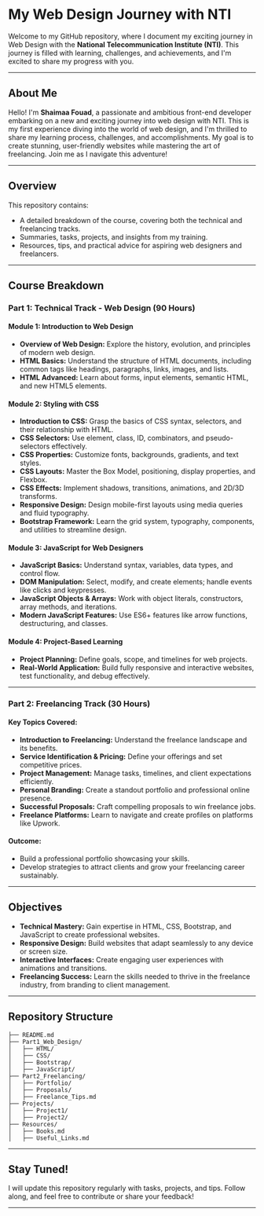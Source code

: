 # My Web Design Journey with NTI

Welcome to my GitHub repository, where I document my exciting journey in Web Design with the **National Telecommunication Institute (NTI)**. This journey is filled with learning, challenges, and achievements, and I'm excited to share my progress with you.

---

## About Me

Hello! I'm **Shaimaa Fouad**, a passionate and ambitious front-end developer embarking on a new and exciting journey into web design with NTI. This is my first experience diving into the world of web design, and I'm thrilled to share my learning process, challenges, and accomplishments. My goal is to create stunning, user-friendly websites while mastering the art of freelancing. Join me as I navigate this adventure!

---

## Overview

This repository contains:
- A detailed breakdown of the course, covering both the technical and freelancing tracks.
- Summaries, tasks, projects, and insights from my training.
- Resources, tips, and practical advice for aspiring web designers and freelancers.

---

## Course Breakdown

### **Part 1: Technical Track - Web Design (90 Hours)**

#### **Module 1: Introduction to Web Design**
- **Overview of Web Design:** Explore the history, evolution, and principles of modern web design.
- **HTML Basics:** Understand the structure of HTML documents, including common tags like headings, paragraphs, links, images, and lists.
- **HTML Advanced:** Learn about forms, input elements, semantic HTML, and new HTML5 elements.

#### **Module 2: Styling with CSS**
- **Introduction to CSS:** Grasp the basics of CSS syntax, selectors, and their relationship with HTML.
- **CSS Selectors:** Use element, class, ID, combinators, and pseudo-selectors effectively.
- **CSS Properties:** Customize fonts, backgrounds, gradients, and text styles.
- **CSS Layouts:** Master the Box Model, positioning, display properties, and Flexbox.
- **CSS Effects:** Implement shadows, transitions, animations, and 2D/3D transforms.
- **Responsive Design:** Design mobile-first layouts using media queries and fluid typography.
- **Bootstrap Framework:** Learn the grid system, typography, components, and utilities to streamline design.

#### **Module 3: JavaScript for Web Designers**
- **JavaScript Basics:** Understand syntax, variables, data types, and control flow.
- **DOM Manipulation:** Select, modify, and create elements; handle events like clicks and keypresses.
- **JavaScript Objects & Arrays:** Work with object literals, constructors, array methods, and iterations.
- **Modern JavaScript Features:** Use ES6+ features like arrow functions, destructuring, and classes.

#### **Module 4: Project-Based Learning**
- **Project Planning:** Define goals, scope, and timelines for web projects.
- **Real-World Application:** Build fully responsive and interactive websites, test functionality, and debug effectively.

---

### **Part 2: Freelancing Track (30 Hours)**

#### **Key Topics Covered:**
- **Introduction to Freelancing:** Understand the freelance landscape and its benefits.
- **Service Identification & Pricing:** Define your offerings and set competitive prices.
- **Project Management:** Manage tasks, timelines, and client expectations efficiently.
- **Personal Branding:** Create a standout portfolio and professional online presence.
- **Successful Proposals:** Craft compelling proposals to win freelance jobs.
- **Freelance Platforms:** Learn to navigate and create profiles on platforms like Upwork.

#### **Outcome:**
- Build a professional portfolio showcasing your skills.
- Develop strategies to attract clients and grow your freelancing career sustainably.

---

## Objectives

- **Technical Mastery:** Gain expertise in HTML, CSS, Bootstrap, and JavaScript to create professional websites.
- **Responsive Design:** Build websites that adapt seamlessly to any device or screen size.
- **Interactive Interfaces:** Create engaging user experiences with animations and transitions.
- **Freelancing Success:** Learn the skills needed to thrive in the freelance industry, from branding to client management.

---

## Repository Structure

```
├── README.md
├── Part1_Web_Design/
│   ├── HTML/
│   ├── CSS/
│   ├── Bootstrap/
│   ├── JavaScript/
├── Part2_Freelancing/
│   ├── Portfolio/
│   ├── Proposals/
│   ├── Freelance_Tips.md
├── Projects/
│   ├── Project1/
│   ├── Project2/
├── Resources/
│   ├── Books.md
│   ├── Useful_Links.md
```

---

## Stay Tuned!

I will update this repository regularly with tasks, projects, and tips. Follow along, and feel free to contribute or share your feedback!

---


